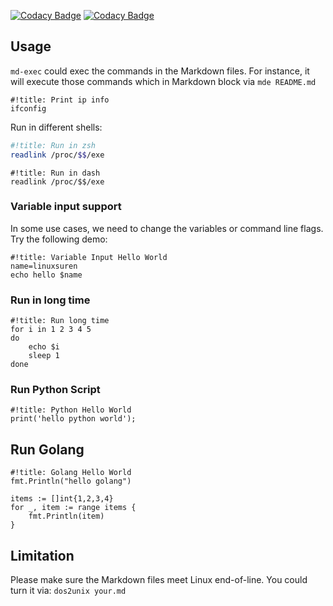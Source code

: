 [![Codacy Badge](https://app.codacy.com/project/badge/Grade/5022a74d146f487581821fd1c3435437)](https://www.codacy.com/gh/LinuxSuRen/md-exec/dashboard?utm_source=github.com&amp;utm_medium=referral&amp;utm_content=LinuxSuRen/md-exec&amp;utm_campaign=Badge_Grade)
[![Codacy Badge](https://app.codacy.com/project/badge/Coverage/5022a74d146f487581821fd1c3435437)](https://www.codacy.com/gh/LinuxSuRen/md-exec/dashboard?utm_source=github.com&utm_medium=referral&utm_content=LinuxSuRen/md-exec&utm_campaign=Badge_Coverage)

## Usage
`md-exec` could exec the commands in the Markdown files.
For instance, it will execute those commands which in Markdown block via `mde README.md`

```shell
#!title: Print ip info
ifconfig
```

Run in different shells:
```zsh
#!title: Run in zsh
readlink /proc/$$/exe
```

```dash
#!title: Run in dash
readlink /proc/$$/exe
```

### Variable input support
In some use cases, we need to change the variables or command line flags. Try the following demo:

```shell
#!title: Variable Input Hello World
name=linuxsuren
echo hello $name
```

### Run in long time
```shell
#!title: Run long time
for i in 1 2 3 4 5
do
    echo $i
    sleep 1
done
```

### Run Python Script
```python3
#!title: Python Hello World
print('hello python world');
```

## Run Golang
```golang
#!title: Golang Hello World
fmt.Println("hello golang")

items := []int{1,2,3,4}
for _, item := range items {
    fmt.Println(item)
}
```

## Limitation
Please make sure the Markdown files meet Linux end-of-line.
You could turn it via: `dos2unix your.md`
